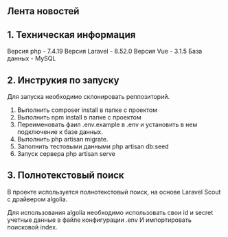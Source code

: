 ## Лента новостей

## 1. Техническая информация
Версия php - 7.4.19
Версия Laravel - 8.52.0
Версия Vue - 3.1.5
База данных - MySQL

## 2. Инструкия по запуску
Для запуска необходимо склонировать реппозиторий.
1. Выполнить composer install в папке с проектом
2. Выполнить npm install в папке с проектом
3. Переименовать фаил .env.example в .env  и установить в нем подключение к базе данных.
4. Выполнить php artisan migrate.
5. Заполнить тестовыми данными php artisan db:seed
6. Запуск сервера php artisan serve

## 3. Полнотекстовый поиск
В проекте используется полнотекстовый поиск, на основе Laravel Scout с драйвером algolia.

Для использования algolia необходимо использовать свои id и secret учетные данные в файле конфигурации .env
И импортировать поисковой index.




